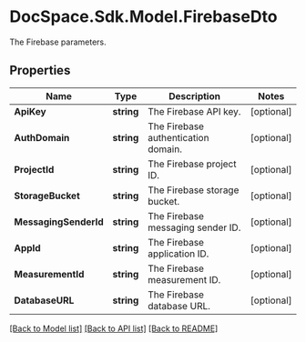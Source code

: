 # DocSpace.Sdk.Model.FirebaseDto
The Firebase parameters.

## Properties

Name | Type | Description | Notes
------------ | ------------- | ------------- | -------------
**ApiKey** | **string** | The Firebase API key. | [optional] 
**AuthDomain** | **string** | The Firebase authentication domain. | [optional] 
**ProjectId** | **string** | The Firebase project ID. | [optional] 
**StorageBucket** | **string** | The Firebase storage bucket. | [optional] 
**MessagingSenderId** | **string** | The Firebase messaging sender ID. | [optional] 
**AppId** | **string** | The Firebase application ID. | [optional] 
**MeasurementId** | **string** | The Firebase measurement ID. | [optional] 
**DatabaseURL** | **string** | The Firebase database URL. | [optional] 

[[Back to Model list]](../README.md#documentation-for-models) [[Back to API list]](../README.md#documentation-for-api-endpoints) [[Back to README]](../README.md)

